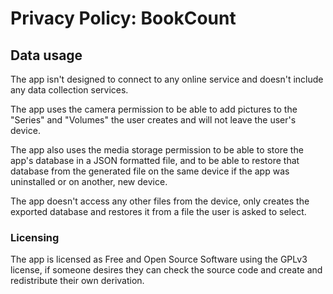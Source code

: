# Privacy Policy: BookCount

## Data usage

The app isn't designed to connect to any online service and doesn't include
any data collection services.

The app uses the camera permission to be able to add pictures to the
"Series" and "Volumes" the user creates and will not leave the user's device.

The app also uses the media storage permission to be able to store the app's database in a JSON formatted file,
and to be able to restore that database from the generated file on the same device if the app
was uninstalled or on another, new device.

The app doesn't access any other files from the device, only creates the exported database and
restores it from a file the user is asked to select.

### Licensing

The app is licensed as Free and Open Source Software using the GPLv3 license, if someone desires
they can check the source code and create and redistribute their own derivation.
